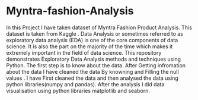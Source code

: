 # Myntra-fashion-Analysis
In this Project I have taken dataset of Myntra Fashion Product Analysis. 
This dataset is taken from Kaggle . Data Analysis or sometimes referred to as exploratory data analysis (EDA) is one of the core components of data science. It is also the part on the majority of the time which makes it extremely important in the field of data science. This repository demonstrates Exploratory Data Analysis methods and techniques using Python.
The first step is to know about the data. 
After Getting infromation about the data I have cleaned the data By knowning and Filling the null values . 
I have First cleaned the data and then analysed the data using python libraries(numpy and pandas).
After the analysis I did data visualisation using python libraries matplotlib and seaborn.
